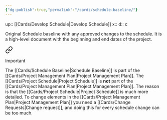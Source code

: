 ```yaml
---
{"dg-publish":true,"permalink":"/cards/schedule-baseline/"}
---
```


up:: [[Cards/Develop Schedule\|Develop Schedule]] 
x:: 
d:: c

Original Schedule baseline with any approved changes to the schedule.
It is a high-level document with the beginning and end dates of the project. 


<div class="transclusion internal-embed is-loaded"><a class="markdown-embed-link" href="/cards/project-schedule/#a2bb18" aria-label="Open link"><svg xmlns="http://www.w3.org/2000/svg" width="24" height="24" viewBox="0 0 24 24" fill="none" stroke="currentColor" stroke-width="2" stroke-linecap="round" stroke-linejoin="round" class="svg-icon lucide-link"><path d="M10 13a5 5 0 0 0 7.54.54l3-3a5 5 0 0 0-7.07-7.07l-1.72 1.71"></path><path d="M14 11a5 5 0 0 0-7.54-.54l-3 3a5 5 0 0 0 7.07 7.07l1.71-1.71"></path></svg></a><div class="markdown-embed">



> [!important]
> The [[Cards/Schedule Baseline\|Schedule Baseline]] is part of the [[Cards/Project Management Plan\|Project Management Plan]]. The [[Cards/Project Schedule\|Project Schedule]] is **not** part of the [[Cards/Project Management Plan\|Project Management Plan]]. The reason is that the [[Cards/Project Schedule\|Project Schedule]] is much more detailed. To change elements in the [[Cards/Project Management Plan\|Project Management Plan]] you need a [[Cards/Change Requests\|Change request]], and doing this for every schedule change can be too much. 

</div></div>



